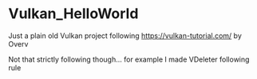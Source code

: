# Vulkan_HelloWorld

Just a plain old Vulkan project following https://vulkan-tutorial.com/ by Overv

Not that strictly following though... for example I made VDeleter following rule
